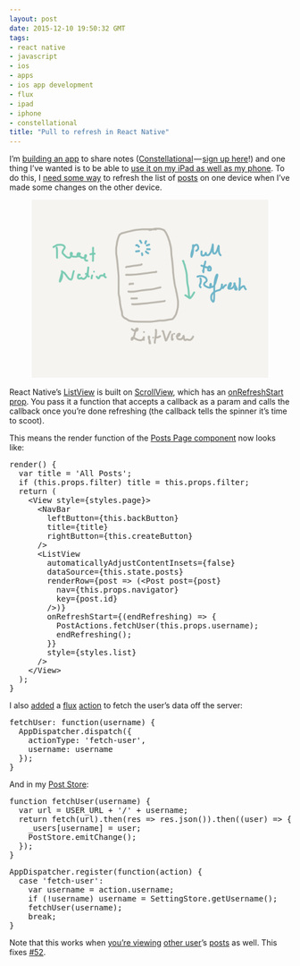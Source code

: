 ```yaml
---
layout: post
date: 2015-12-10 19:50:32 GMT
tags:
- react native
- javascript
- ios
- apps
- ios app development
- flux
- ipad
- iphone
- constellational
title: "Pull to refresh in React Native"
---
```

<p>I’m <a href="http://github.com/constellational">building an app</a> to share notes (<a href="http://constellational.com/">Constellational</a> — <a href="http://eepurl.com/bHN6Mf">sign up here</a>!) and one thing I’ve wanted is to be able to <a href="https://github.com/constellational/iOS/issues/52">use it on my iPad as well as my phone</a>. To do this, I <a href="http://arpith.co/post/134737535752/keeping-track-of-what-youve-read">need some way</a> to refresh the list of <a href="http://arpith.co/post/134069674682/drafts-unpublished-edits-and-posts">posts</a> on one device when I’ve made some changes on the other device.<br></p><figure class="tmblr-full" data-orig-height="1536" data-orig-width="2048"><img src="/images/4a09769d6adaa8699ec3ee800059dcb807ec574fd1ef45298ce07e191471349d.png" data-orig-height="1536" data-orig-width="2048"></figure><p>React Native’s <a href="https://facebook.github.io/react-native/docs/listview.html">ListView</a> is built on <a href="https://facebook.github.io/react-native/docs/scrollview.html">ScrollView</a>, which has an <a href="https://facebook.github.io/react-native/docs/scrollview.html#onrefreshstart">onRefreshStart prop</a>. You pass it a function that accepts a callback as a param and calls the callback once you’re done refreshing (the callback tells the spinner it’s time to scoot).</p><p>This means the render function of the <a href="https://github.com/constellational/iOS/blob/master/components/PostsPage.js">Posts Page component</a> now looks like:</p><pre>render() {<br> &nbsp;var title = 'All Posts';<br> &nbsp;if (this.props.filter) title = this.props.filter;<br> &nbsp;return (<br> &nbsp; &nbsp;&lt;View style={styles.page}&gt;<br> &nbsp; &nbsp; &nbsp;&lt;NavBar<br> &nbsp; &nbsp; &nbsp; &nbsp;leftButton={this.backButton}<br> &nbsp; &nbsp; &nbsp; &nbsp;title={title}<br> &nbsp; &nbsp; &nbsp; &nbsp;rightButton={this.createButton}<br> &nbsp; &nbsp; &nbsp;/&gt;<br> &nbsp; &nbsp; &nbsp;&lt;ListView<br> &nbsp; &nbsp; &nbsp; &nbsp;automaticallyAdjustContentInsets={false}<br> &nbsp; &nbsp; &nbsp; &nbsp;dataSource={this.state.posts}<br> &nbsp; &nbsp; &nbsp; &nbsp;renderRow={post =&gt; (&lt;Post post={post}<br> &nbsp; &nbsp; &nbsp; &nbsp; &nbsp;nav={this.props.navigator}<br> &nbsp; &nbsp; &nbsp; &nbsp; &nbsp;key={post.id}<br> &nbsp; &nbsp; &nbsp; &nbsp;/&gt;)}<br> &nbsp; &nbsp; &nbsp; &nbsp;onRefreshStart={(endRefreshing) =&gt; {<br> &nbsp; &nbsp; &nbsp; &nbsp; &nbsp;PostActions.fetchUser(this.props.username);<br> &nbsp; &nbsp; &nbsp; &nbsp; &nbsp;endRefreshing();<br> &nbsp; &nbsp; &nbsp; &nbsp;}}<br> &nbsp; &nbsp; &nbsp; &nbsp;style={styles.list}<br> &nbsp; &nbsp; &nbsp;/&gt;<br> &nbsp; &nbsp;&lt;/View&gt;<br> &nbsp;);<br>}</pre><p>I also <a href="https://github.com/constellational/iOS/blob/38a5728ff38c8d776434545ec83d0443da7b5f82/actions/PostActions.js">added</a> a <a href="https://facebook.github.io/flux/">flux</a> <a href="https://facebook.github.io/flux/docs/overview.html#actions">action</a> to fetch the user’s data off the server:</p><pre>fetchUser: function(username) {<br> &nbsp;AppDispatcher.dispatch({<br> &nbsp; &nbsp;actionType: 'fetch-user',<br> &nbsp; &nbsp;username: username<br> &nbsp;});<br>}</pre><p>And in my <a href="https://github.com/constellational/iOS/blob/38a5728ff38c8d776434545ec83d0443da7b5f82/stores/PostStore.js">Post Store</a>:</p><pre>function fetchUser(username) {<br> &nbsp;var url = USER_URL + '/' + username;<br> &nbsp;return fetch(url).then(res =&gt; res.json()).then((user) =&gt; {<br> &nbsp; &nbsp;_users[username] = user;<br> &nbsp; &nbsp;PostStore.emitChange();<br> &nbsp;});<br>}</pre><pre>AppDispatcher.register(function(action) {<br> &nbsp;case 'fetch-user':<br> &nbsp; &nbsp;var username = action.username;<br> &nbsp; &nbsp;if (!username) username = SettingStore.getUsername();<br> &nbsp; &nbsp;fetchUser(username);<br> &nbsp; &nbsp;break;<br>}</pre><p>Note that this works when <a href="http://arpith.co/post/134539082857/sharing-a-post">you’re viewing</a> <a href="http://arpith.co/post/133734557012/you-say-username-i-say-username">other user</a>’s <a href="http://arpith.co/post/134595293672/reading-everyone-you-love">posts</a> as well. This fixes <a href="https://github.com/constellational/iOS/issues/52">#52</a>.</p>